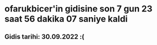 # ofarukbicer'in gidisine son 7 gun 23 saat 56 dakika 07 saniye kaldi

## Gidis tarihi: 30.09.2022 :(